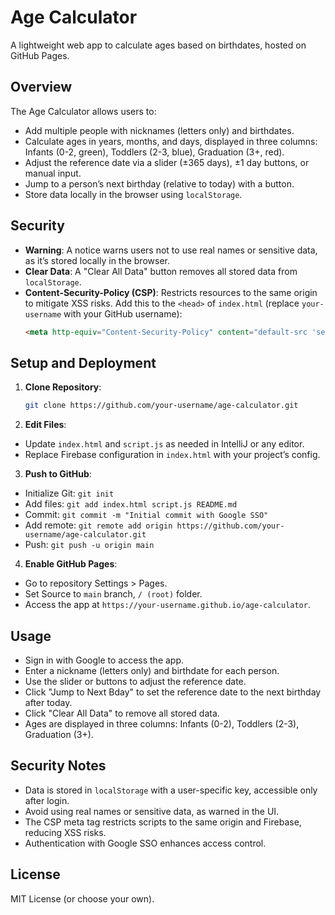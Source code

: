 # Age Calculator

A lightweight web app to calculate ages based on birthdates, hosted on GitHub Pages.

## Overview

The Age Calculator allows users to:
- Add multiple people with nicknames (letters only) and birthdates.
- Calculate ages in years, months, and days, displayed in three columns: Infants (0-2, green), Toddlers (2-3, blue), Graduation (3+, red).
- Adjust the reference date via a slider (±365 days), ±1 day buttons, or manual input.
- Jump to a person’s next birthday (relative to today) with a button.
- Store data locally in the browser using `localStorage`.

## Security
- **Warning**: A notice warns users not to use real names or sensitive data, as it’s stored locally in the browser.
- **Clear Data**: A "Clear All Data" button removes all stored data from `localStorage`.
- **Content-Security-Policy (CSP)**: Restricts resources to the same origin to mitigate XSS risks. Add this to the `<head>` of `index.html` (replace `your-username` with your GitHub username):
  ```html
  <meta http-equiv="Content-Security-Policy" content="default-src 'self'; script-src 'self' https://www.gstatic.com https://your-username.github.io;">
  ```

## Setup and Deployment
1. **Clone Repository**:
   ```bash
   git clone https://github.com/your-username/age-calculator.git
   ```
2. **Edit Files**:
  - Update `index.html` and `script.js` as needed in IntelliJ or any editor.
  - Replace Firebase configuration in `index.html` with your project’s config.
3. **Push to GitHub**:
  - Initialize Git: `git init`
  - Add files: `git add index.html script.js README.md`
  - Commit: `git commit -m "Initial commit with Google SSO"`
  - Add remote: `git remote add origin https://github.com/your-username/age-calculator.git`
  - Push: `git push -u origin main`
4. **Enable GitHub Pages**:
  - Go to repository Settings > Pages.
  - Set Source to `main` branch, `/ (root)` folder.
  - Access the app at `https://your-username.github.io/age-calculator`.

## Usage
- Sign in with Google to access the app.
- Enter a nickname (letters only) and birthdate for each person.
- Use the slider or buttons to adjust the reference date.
- Click "Jump to Next Bday" to set the reference date to the next birthday after today.
- Click "Clear All Data" to remove all stored data.
- Ages are displayed in three columns: Infants (0-2), Toddlers (2-3), Graduation (3+).

## Security Notes
- Data is stored in `localStorage` with a user-specific key, accessible only after login.
- Avoid using real names or sensitive data, as warned in the UI.
- The CSP meta tag restricts scripts to the same origin and Firebase, reducing XSS risks.
- Authentication with Google SSO enhances access control.

## License
MIT License (or choose your own).
